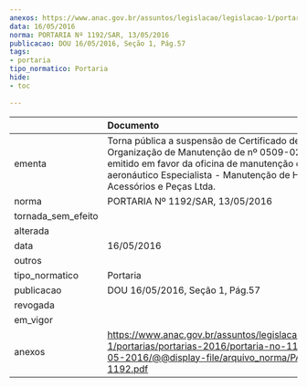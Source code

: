 ```yaml
---
anexos: https://www.anac.gov.br/assuntos/legislacao/legislacao-1/portarias/portarias-2016/portaria-no-1192-sar-13-05-2016/@@display-file/arquivo_norma/PA2016-1192.pdf
data: 16/05/2016
norma: PORTARIA Nº 1192/SAR, 13/05/2016
publicacao: DOU 16/05/2016, Seção 1, Pág.57
tags:
- portaria
tipo_normatico: Portaria
hide: 
- toc 
 
---
```


|                    | Documento                                                                                                                                                                                                                |
|:-------------------|:-------------------------------------------------------------------------------------------------------------------------------------------------------------------------------------------------------------------------|
| ementa             | Torna pública a suspensão de Certificado de Organização de Manutenção de nº 0509-02/ANAC, emitido em favor da oficina de manutenção de produto aeronáutico Especialista - Manutenção de Hélices Acessórios e Peças Ltda. |
| norma              | PORTARIA Nº 1192/SAR, 13/05/2016                                                                                                                                                                                         |
| tornada_sem_efeito |                                                                                                                                                                                                                          |
| alterada           |                                                                                                                                                                                                                          |
| data               | 16/05/2016                                                                                                                                                                                                               |
| outros             |                                                                                                                                                                                                                          |
| tipo_normatico     | Portaria                                                                                                                                                                                                                 |
| publicacao         | DOU 16/05/2016, Seção 1, Pág.57                                                                                                                                                                                          |
| revogada           |                                                                                                                                                                                                                          |
| em_vigor           |                                                                                                                                                                                                                          |
| anexos             | https://www.anac.gov.br/assuntos/legislacao/legislacao-1/portarias/portarias-2016/portaria-no-1192-sar-13-05-2016/@@display-file/arquivo_norma/PA2016-1192.pdf                                                           |